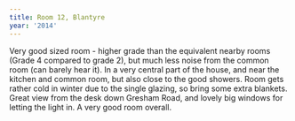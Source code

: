 ```yaml
---
title: Room 12, Blantyre
year: '2014'
---
```


Very good sized room - higher grade than the equivalent nearby rooms (Grade 4 compared to grade 2), but much less noise from the common room (can barely hear it). In a very central part of the house, and near the kitchen and common room, but also close to the good showers. Room gets rather cold in winter due to the single glazing, so bring some extra blankets. Great view from the desk down Gresham Road, and lovely big windows for letting the light in. A very good room overall.